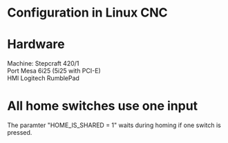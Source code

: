 # Configuration in Linux CNC

# Hardware
Machine: Stepcraft 420/1  
Port Mesa 6i25 (5i25 with PCI-E)  
HMI Logitech RumblePad  

# All home switches use one input
The paramter "HOME_IS_SHARED = 1" waits during homing if one switch is pressed.

